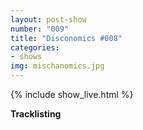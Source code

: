 ```yaml
---
layout: post-show
number: "009"
title: "Disconomics #008"
categories:
- shows
img: mischanomics.jpg
---
```


{% include show_live.html %}

**Tracklisting**

